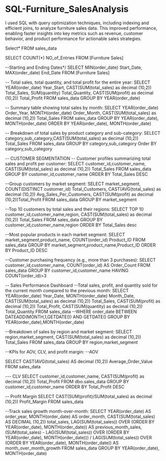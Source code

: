 # SQL-Furniture_SalesAnalysis
I used SQL with query optimization techniques, including indexing and efficient joins, to analyze furniture sales data. This improved performance, enabling faster insights into key metrics such as revenue, customer behavior, and product performance for actionable sales strategies.

Select*
FROM sales_data

SELECT COUNT(*) NO_of_Entries
FROM [Furniture Sales]

--Starting and Ending Dates*/
SELECT MIN(order_date) Start_Date, MAX(order_date) End_Date
FROM [Furniture Sales]

-- Total sales, total quantity, and total profit for the entire year:
SELECT YEAR(order_date) Year_Start,
       CAST(SUM(total_sales) as decimal (10,2)) Total_Sales,
	   SUM(quantity) Total_Quantity,
	   CAST(SUM(profit) as decimal (10,2)) Total_Profit
FROM sales_data
GROUP BY YEAR(order_date)

-- Summary table showing total sales by month:
SELECT
      YEAR(order_date) Order_Year,
	  MONTH(order_date) Order_Month,
	  CAST(SUM(total_sales) as decimal (10,2)) Total_Sales
FROM sales_data
GROUP BY YEAR(order_date), MONTH(order_date)
ORDER BY YEAR(order_date), MONTH(order_date)

-- Breakdown of total sales by product category and sub-category:
SELECT
      category,sub_category,CAST(SUM(total_sales) as decimal (10,2)) Total_Sales
FROM sales_data
GROUP BY category,sub_category
Order BY category,sub_category

-- CUSTOMER SEGMENTATION
-- Customer profiles summarizing total sales and profit per customer:
SELECT customer_id,customer_name,
       CAST(SUM(total_sales) as decimal (10,2)) Total_Sales
FROM sales_data
GROUP BY customer_id,customer_name
ORDER BY Total_Sales DESC

--Group customers by market segment:
SELECT market_segment,
       COUNT(DISTINCT customer_id) Total_Customers,
	   CAST(AVG(total_sales) as decimal (10,2)) Avg_Sales_Per_Customers,
	   CAST(SUM(profit) as decimal (10,2))Total_Profit 
FROM sales_data
GROUP BY market_segment

--Top 10 customers by total sales and their regions:
SELECT 
       TOP 10 customer_id,customer_name,region, 
       CAST(SUM(total_sales) as decimal (10,2)) Total_Sales
FROM sales_data
GROUP BY customer_id,customer_name,region
ORDER BY Total_Sales desc

--Most popular products in each market segment:
SELECT market_segment,product_name,
      COUNT(order_id) Product_ID
FROM sales_data
GROUP BY market_segment,product_name,Product_ID
ORDER BY Product_ID DESC

--Customer purchasing frequency (e.g., more than 3 purchases):
SELECT customer_id,customer_name,
      COUNT(order_id) AS Order_Count
FROM sales_data
GROUP BY customer_id,customer_name
HAVING COUNT(order_id)>3

-- Sales Performance Dashboard
--Total sales, profit, and quantity sold for the current month compared to the previous month:
SELECT YEAR(order_date) Year_Date,
       MONTH(order_date) Month_Date,
	   CAST(SUM(total_sales) as decimal (10,2)) Total_Sales,
	   CAST(SUM(profit)  as decimal (10,2)) Total_Profit,
	   CAST(SUM(quantity) as decimal (10,2)) Total_Quantity
FROM sales_data
--WHERE order_date BETWEEN DATEADD(MONTH,1,GETDATE()) AND GETDATE()
GROUP BY YEAR(order_date),MONTH(order_date)

--Breakdown of sales by region and market segment:
SELECT region,market_segment,
       CAST(SUM(total_sales) as decimal (10,2)) Total_Sales
FROM sales_data
GROUP BY region,market_segment

--KPIs for AOV, CLV, and profit margin:
--AOV

SELECT CAST(AVG(total_sales) AS decimal (10,2)) Average_Order_Value
FROM sales_data

---  CLV
SELECT customer_id,customer_name,
       CAST(SUM(profit) as decimal (10,2)) Total_Profit
FROM dbo.sales_data
GROUP BY customer_id,customer_name
ORDER BY Total_Profit DESC

-- Profit Margin
SELECT CAST(SUM(profit)/SUM(total_sales) as decimal (10,2)) Profit_Margin
FROM sales_data

--Track sales growth month-over-month:
SELECT
YEAR(order_date) AS order_year,
MONTH(order_date) AS order_month,
CAST(SUM(total_sales) AS DECIMAL (10,2)) total_sales,
LAG(SUM(total_sales)) OVER (ORDER BY YEAR(order_date), MONTH(order_date)) AS
previous_month_sales,
(SUM(total_sales) - LAG(SUM(total_sales)) OVER (ORDER BY YEAR(order_date),
MONTH(order_date))) / LAG(SUM(total_sales)) OVER (ORDER BY YEAR(order_date),
MONTH(order_date)) AS month_over_month_growth
FROM sales_data
GROUP BY YEAR(order_date), MONTH(order_date)
